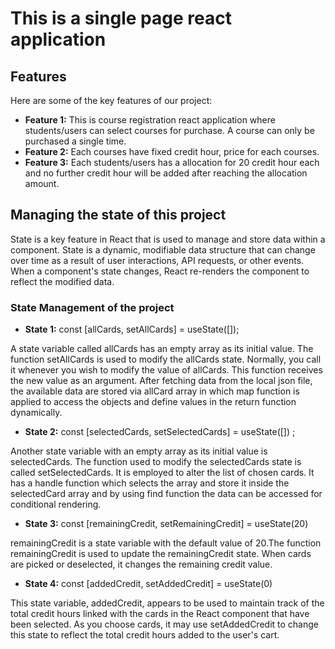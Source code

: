 # This is a single page react application

## Features

Here are some of the key features of our project:

- **Feature 1:** This is course registration react application where students/users can select courses for purchase. A course can only be purchased a single time.
- **Feature 2:** Each courses have fixed credit hour, price for each courses.
- **Feature 3:** Each students/users has a allocation for 20 credit hour each and no further credit hour will be added after reaching the allocation amount.

## Managing the state of this project

State is a key feature in React that is used to manage and store data within a component. State is a dynamic, modifiable data structure that can change over time as a result of user interactions, API requests, or other events. When a component's state changes, React re-renders the component to reflect the modified data.

### State Management of the project

- **State 1:** const [allCards, setAllCards] = useState([]);

A state variable called allCards has an empty array as its initial value.
The function setAllCards is used to modify the allCards state. Normally, you call it whenever you wish to modify the value of allCards. This function receives the new value as an argument. After fetching data from the local json file, the available data are stored via allCard array in which map function is applied to access the objects and define values in the return function dynamically.

- **State 2:** const [selectedCards, setSelectedCards] = useState([]) ;

Another state variable with an empty array as its initial value is selectedCards.
The function used to modify the selectedCards state is called setSelectedCards. It is employed to alter the list of chosen cards. It has a handle function which selects the array and store it inside the selectedCard array and by using find function the data can be accessed for conditional rendering.

- **State 3:** const [remainingCredit, setRemainingCredit] = useState(20)

remainingCredit is a state variable with the default value of 20.The function remainingCredit is used to update the remainingCredit state. When cards are picked or deselected, it changes the remaining credit value.

- **State 4:** const [addedCredit, setAddedCredit] = useState(0)

This state variable, addedCredit, appears to be used to maintain track of the total credit hours linked with the cards in the React component that have been selected. As you choose cards, it may use setAddedCredit to change this state to reflect the total credit hours added to the user's cart.

